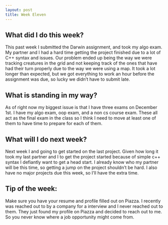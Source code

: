 ```yaml
---
layout: post
title: Week Eleven
---
```


<h2>What did I do this week?</h2>

This past week I submitted the Darwin assignment, and took my algo exam. My partner and I had a hard time getting the project finished due to a lot of C++ syntax and issues. Our problem ended up being the way we were tracking creatures in the grid and not keeping track of the ones that have had their turn properly due to the way we were using a map. It took a lot longer than expected, but we got everything to work an hour before the assignment was due, so lucky we didn’t have to submit late.  

<h2>What is standing in my way?</h2>

As of right now my biggest issue is that I have three exams on December 1st. I have my algo exam, oop exam, and a non cs course exam. These all act as the final exam in the class so I think I need to move at least one of them to have time to prepare for each of them. 

<h2>What will I do next week?</h2>

Next week I and going to get started on the last project. Given how long it took my last partner and I to get the project started because of simple c++ syntax I defiantly want to get a head start. I already know who my partner will be this time, so getting a jump on the project shouldn’t be hard. I also have no major projects due this week, so I’ll have the extra time.

<h2>Tip of the week:</h2>

Make sure you have your resume and profile filled out on Piazza. I recently was reached out to by a company for a interview and I never reached out to them. They just found my profile on Piazza and decided to reach out to me. So you never know where a job opportunity might come from.
